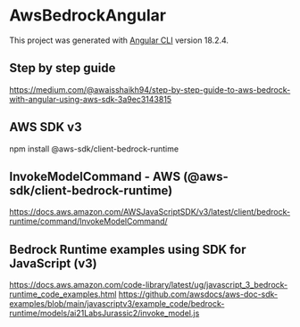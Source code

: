 # AwsBedrockAngular

This project was generated with [Angular CLI](https://github.com/angular/angular-cli) version 18.2.4.

## Step by step guide
https://medium.com/@awaisshaikh94/step-by-step-guide-to-aws-bedrock-with-angular-using-aws-sdk-3a9ec3143815

## AWS SDK v3
npm install @aws-sdk/client-bedrock-runtime

## InvokeModelCommand - AWS (@aws-sdk/client-bedrock-runtime)
https://docs.aws.amazon.com/AWSJavaScriptSDK/v3/latest/client/bedrock-runtime/command/InvokeModelCommand/

## Bedrock Runtime examples using SDK for JavaScript (v3)
https://docs.aws.amazon.com/code-library/latest/ug/javascript_3_bedrock-runtime_code_examples.html
https://github.com/awsdocs/aws-doc-sdk-examples/blob/main/javascriptv3/example_code/bedrock-runtime/models/ai21LabsJurassic2/invoke_model.js